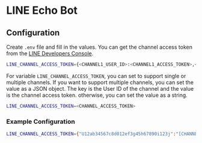 # LINE Echo Bot

## Configuration

Create `.env` file and fill in the values. You can get the channel access token from the [LINE Developers Console](https://developers.line.biz/console).

```bash
LINE_CHANNEL_ACCESS_TOKEN={<CHANNEL1_USER_ID>:<CHANNEL1_ACCESS_TOKEN>,<CHANNEL2_USER_ID>:<CHANNEL2_ACCESS_TOKEN>, ...}
```

For variable `LINE_CHANNEL_ACCESS_TOKEN`, you can set to support single or multiple channels. If you want to support multiple channels, you can set the value as a JSON object. The key is the User ID of the channel and the value is the channel access token. otherwise, you can set the value as a string.

```bash
LINE_CHANNEL_ACCESS_TOKEN=<CHANNEL_ACCESS_TOKEN>
```

### Example Configuration

```bash
LINE_CHANNEL_ACCESS_TOKEN={"U12ab34567c8d012ef3g45h67890i123j":"[CHANNEL_ACCCESS_TOKEN]","U12ab34567c8d012ef3g45h67890i275j":"[CHANNEL_ACCCESS_TOKEN]"}
```